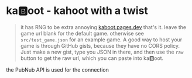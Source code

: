# ka🅱️oot - kahoot with a twist
> it has RNG to be extra annoying
[kaboot.pages.dev](https://kaboot.pages.dev)
that's it.
leave the game url blank for the default game.
otherwise see `src/test_game.json` for an example game.
A good way to host your game is through GitHub gists, because they have no CORS policy. Just make a new gist, type you JSON in there, and then use the `raw` button to get the raw url, which you can paste into ka🅱️oot.

the PubNub API is used for the connection
